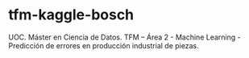 # tfm-kaggle-bosch
UOC. Máster en Ciencia de Datos. TFM – Área 2 - Machine Learning - Predicción de errores en producción industrial de piezas.
